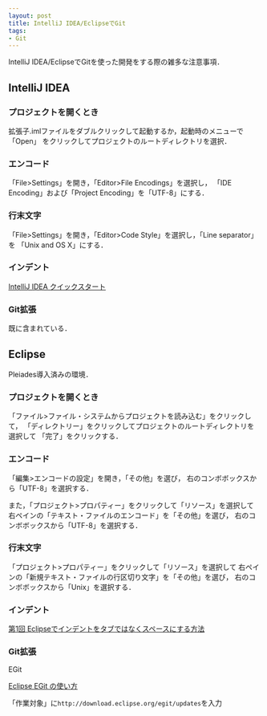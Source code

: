 ```yaml
---
layout: post
title: IntelliJ IDEA/EclipseでGit
tags:
- Git
---
```


IntelliJ IDEA/EclipseでGitを使った開発をする際の雑多な注意事項．

## IntelliJ IDEA

### プロジェクトを開くとき

拡張子.imlファイルをダブルクリックして起動するか，起動時のメニューで「Open」
をクリックしてプロジェクトのルートディレクトリを選択．

### エンコード

「File>Settings」を開き，「Editor>File Encodings」を選択し，
「IDE Encoding」および「Project Encoding」を「UTF-8」にする．

### 行末文字

「File>Settings」を開き，「Editor>Code Style」を選択し，「Line separator」を
「Unix and OS X」にする．

### インデント

[IntelliJ IDEA クイックスタート](http://samuraism.com/products/jetbrains/intellij-idea/quickstart/codestyle-and-formatting)

### Git拡張

既に含まれている．

## Eclipse

Pleiades導入済みの環境．

### プロジェクトを開くとき

「ファイル>ファイル・システムからプロジェクトを読み込む」をクリックして，
「ディレクトリー」をクリックしてプロジェクトのルートディレクトリを選択して
「完了」をクリックする．

### エンコード

「編集>エンコードの設定」を開き，「その他」を選び，
右のコンボボックスから「UTF-8」を選択する．

また，「プロジェクト>プロパティー」をクリックして「リソース」を選択して
右ペインの「テキスト・ファイルのエンコード」を「その他」を選び，
右のコンボボックスから「UTF-8」を選択する．

### 行末文字

「プロジェクト>プロパティー」をクリックして「リソース」を選択して
右ペインの「新規テキスト・ファイルの行区切り文字」を「その他」を選び，
右のコンボボックスから「Unix」を選択する．

### インデント

[第1回 Eclipseでインデントをタブではなくスペースにする方法](http://d.hatena.ne.jp/bi_na/20100127/1264585042)

### Git拡張

EGit

[Eclipse EGit の使い方](http://another.maple4ever.net/archives/2060/)

「作業対象」に`http://download.eclipse.org/egit/updates`を入力

